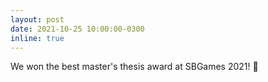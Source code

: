 ```yaml
---
layout: post
date: 2021-10-25 10:00:00-0300
inline: true
---
```


We won the best master's thesis award at SBGames 2021! 🎉
